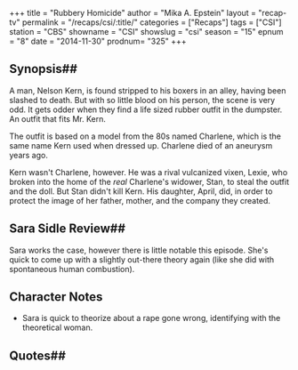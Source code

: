 +++
title = "Rubbery Homicide"
author = "Mika A. Epstein"
layout = "recap-tv"
permalink = "/recaps/csi/:title/"
categories = ["Recaps"]
tags = ["CSI"]
station = "CBS"
showname = "CSI"
showslug = "csi"
season = "15"
epnum = "8"
date = "2014-11-30"
prodnum= "325"
+++

## Synopsis## 

A man, Nelson Kern, is found stripped to his boxers in an alley, having been slashed to death. But with so little blood on his person, the scene is very odd. It gets odder when they find a life sized rubber outfit in the dumpster. An outfit that fits Mr. Kern.

The outfit is based on a model from the 80s named Charlene, which is the same name Kern used when dressed up. Charlene died of an aneurysm years ago.

Kern wasn't Charlene, however. He was a rival vulcanized vixen, Lexie, who broken into the home of the *real* Charlene's widower, Stan, to steal the outfit and the doll. But Stan didn't kill Kern. His daughter, April, did, in order to protect the image of her father, mother, and the company they created.

## Sara Sidle Review## 

Sara works the case, however there is little notable this episode. She's quick to come up with a slightly out-there theory again (like she did with spontaneous human combustion).

## Character Notes

* Sara is quick to theorize about a rape gone wrong, identifying with the theoretical woman.

## Quotes## 

